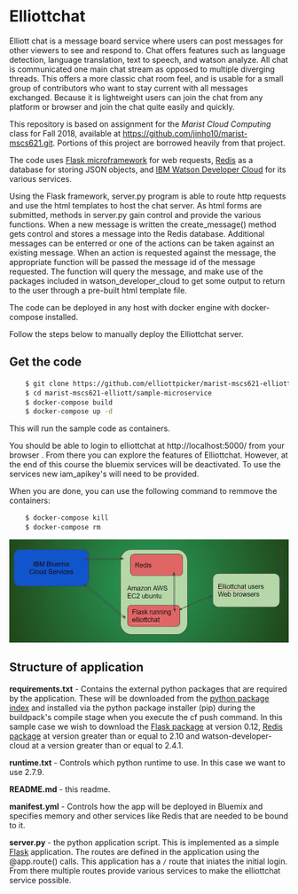 # Elliottchat
Elliott chat is a message board service where users can post messages for other viewers to see and respond to. Chat offers features such as language detection, language translation, text to speech, and watson analyze. All chat is communicated one main chat stream as opposed to multiple diverging threads. This offers a more classic chat room feel, and is usable for a small group of contributors who want to stay current with all messages exchanged. Because it is lightweight users can join the chat from any platform or browser and join the chat quite easily and quickly.



This repository is based on assignment for the *Marist Cloud Computing* class for Fall 2018, available at https://github.com/jinho10/marist-mscs621.git. Portions of this project are borrowed heavily from that project.



The code uses [Flask microframework](http://flask.pocoo.org/) for web requests, [Redis](https://redis.io) as a database for storing JSON objects, and [IBM Watson Developer Cloud](https://www.ibm.com/watson/developercloud/) for its various services.

Using the Flask framework, server.py program is able to route http requests and use the html templates to host the chat server. As html forms are submitted, methods in server.py gain control and provide the various functions. When a new message is written the create_message() method gets control and stores a message into the Redis database. Additional messages can be enterred or one of the actions can be taken against an existing message. When an action is requested against the message, the appropriate function will be passed the message id of the message requested. The function will query the message, and make use of the packages included in watson_developer_cloud to get some output to return to the user through a pre-built html template file.

The code can be deployed in any host with docker engine with docker-compose installed. 



Follow the steps below to manually deploy the Elliottchat server.


## Get the code

```bash
    $ git clone https://github.com/elliottpicker/marist-mscs621-elliott.git
    $ cd marist-mscs621-elliott/sample-microservice
    $ docker-compose build
    $ docker-compose up -d
```
This will run the sample code as containers.

You should be able to login to elliottchat at http://localhost:5000/ from your browser .
From there you can explore the features of Elliottchat.
However, at the end of this course the bluemix services will be deactivated.
To use the services new iam_apikey's will need to be provided.


When you are done, you can use the following command to remmove the containers:
```bash
    $ docker-compose kill
    $ docker-compose rm
```
![deployment diagram](https://github.com/elliottpicker/marist-mscs621-elliott/blob/master/sample-microservice/static/images/diagram.jpg)

## Structure of application

**requirements.txt** - Contains the external python packages that are required by the application. These will be downloaded from the [python package index](https://pypi.python.org/pypi/) and installed via the python package installer (pip) during the buildpack's compile stage when you execute the cf push command. In this sample case we wish to download the [Flask package](https://pypi.python.org/pypi/Flask) at version 0.12, [Redis package](https://pypi.python.org/pypi/Redis) at version greater than or equal to 2.10 and watson-developer-cloud at a version greater than or equal to 2.4.1.

**runtime.txt** - Controls which python runtime to use. In this case we want to use 2.7.9.

**README.md** - this readme.

**manifest.yml** - Controls how the app will be deployed in Bluemix and specifies memory and other services like Redis that are needed to be bound to it.

**server.py** - the python application script. This is implemented as a simple [Flask](http://flask.pocoo.org/) application. The routes are defined in the application using the @app.route() calls. This application has a `/` route that iniates the initial login. From there multiple routes provide various services to make the elliottchat service possible.
```

